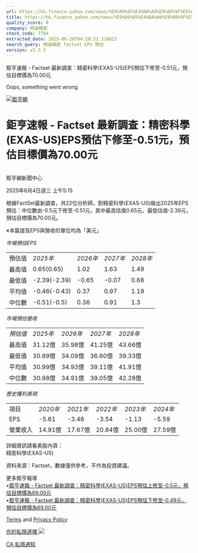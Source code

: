 ```yaml
---
url: https://hk.finance.yahoo.com/news/%E9%89%85%E4%BA%A8%E9%80%9F%E5%A0%B1-factset-%E6%9C%80%E6%96%B0%E8%AA%BF%E6%9F%A5-%E7%B2%BE%E5%AF%86%E7%A7%91%E5%AD%B8-exas-121521359.html
title: https://hk.finance.yahoo.com/news/%E9%89%85%E4%BA%A8%E9%80%9F%E5%A0%B1-factset-%E6%9C%80%E6%96%B0%E8
quality_score: 8
company: 明遠精密
stock_code: 7704
extracted_date: 2025-06-26T04:20:21.318623
search_query: 明遠精密 factset EPS 預估
version: v3.3.3
---
```


鉅亨速報 - Factset 最新調查：精密科學(EXAS-US)EPS預估下修至-0.51元，預估目標價為70.00元 


Oops, something went wrong

 

[![鉅亨網](https://s.yimg.com/ny/api/res/1.2/UM5hrThmhlnSiBO4o4qlLg--/YXBwaWQ9aGlnaGxhbmRlcjt3PTE0NjtoPTQ4O2NmPXdlYnA-/https://s.yimg.com/os/creatr-uploaded-images/2020-01/147c7630-36ab-11ea-ae7c-5ee7a0016555)](http://www.cnyes.com/ "鉅亨網")

# 鉅亨速報 - Factset 最新調查：精密科學(EXAS-US)EPS預估下修至-0.51元，預估目標價為70.00元

![](data:image/gif;base64,R0lGODlhAQABAIAAAAAAAP///ywAAAAAAQABAAACAUwAOw==)

鉅亨網新聞中心

2025年6月4日週三 上午5:15

根據FactSet最新調查，共22位分析師，對精密科學(EXAS-US)做出2025年EPS預估：中位數由-0.5元下修至-0.51元，其中最高估值0.65元，最低估值-2.39元，預估目標價為70.00元。

※本篇提及EPS與營收的單位均為「美元」

*市場預估EPS*

|  |  |  |  |  |
| --- | --- | --- | --- | --- |
| 預估值 | *2025年* | *2026年* | *2027年* | *2028年* |
| 最高值 | 0.65(0.65) | 1.02 | 1.63 | 1.49 |
| 最低值 | -2.39(-2.39) | -0.65 | -0.07 | 0.68 |
| 平均值 | -0.46(-0.43) | 0.37 | 0.97 | 1.19 |
| 中位數 | -0.51(-0.5) | 0.36 | 0.91 | 1.3 |

*市場預估營收*

|  |  |  |  |  |
| --- | --- | --- | --- | --- |
| *預估值* | *2025年* | *2026年* | *2027年* | *2028年* |
| 最高值 | 31.12億 | 35.98億 | 41.25億 | 43.66億 |
| 最低值 | 30.89億 | 34.09億 | 36.60億 | 39.33億 |
| 平均值 | 30.99億 | 34.93億 | 39.11億 | 41.91億 |
| 中位數 | 30.98億 | 34.91億 | 39.05億 | 42.28億 |

*歷史獲利表現*

|  |  |  |  |  |  |
| --- | --- | --- | --- | --- | --- |
| 項目 | *2020年* | *2021年* | *2022年* | *2023年* | *2024年* |
| EPS | -5.61 | -3.48 | -3.54 | -1.13 | -5.59 |
| 營業收入 | 14.91億 | 17.67億 | 20.84億 | 25.00億 | 27.59億 |

詳細資訊請看美股內頁：  
精密科學(EXAS-US)

資料來源：Factset，數據僅供參考，不作為投資建議。

更多鉅亨報導  
•[鉅亨速報 - Factset 最新調查：精密科學(EXAS-US)EPS預估上修至-0.5元，預估目標價為69.00元](https://news.cnyes.com/news/id/5975717?utm_source=yahoo&utm_medium=RSS&utm_campaign=relate)  
•[鉅亨速報 - Factset 最新調查：精密科學(EXAS-US)EPS預估下修至-0.49元，預估目標價為69.00元](https://news.cnyes.com/news/id/5959265?utm_source=yahoo&utm_medium=RSS&utm_campaign=relate)

[Terms](https://guce.yahoo.com/terms?locale=zh-Hant-HK)  and [Privacy Policy](https://guce.yahoo.com/privacy-policy?locale=zh-Hant-HK)

[你的私隱選擇 ![](https://s.yimg.com/dv/static/siteApp/img/privacy-choice-control.png)](https://guce.yahoo.com/state-controls?locale=zh-Hant-HK&state=CA)

[CA 私隱通知](https://guce.yahoo.com/ca-notice?locale=zh-Hant-HK)